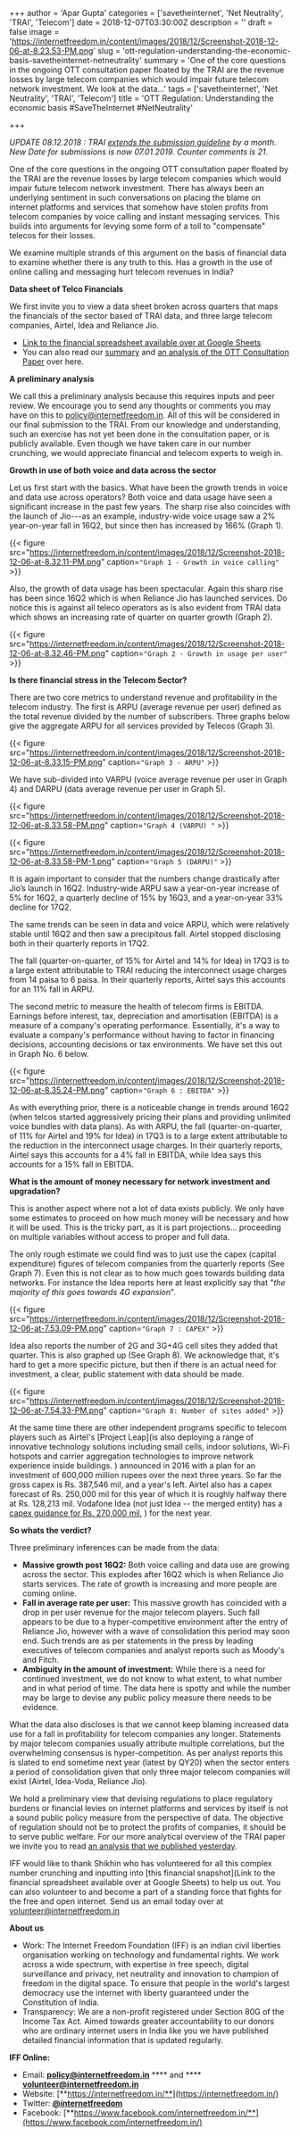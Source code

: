 +++
author = 'Apar Gupta'
categories = ['savetheinternet', 'Net Neutrality', 'TRAI', 'Telecom']
date = 2018-12-07T03:30:00Z
description = ''
draft = false
image = 'https://internetfreedom.in/content/images/2018/12/Screenshot-2018-12-06-at-8.23.53-PM.png'
slug = 'ott-regulation-understanding-the-economic-basis-savetheinternet-netneutrality'
summary = 'One of the core questions in the ongoing OTT consultation paper floated by the TRAI are the revenue losses by large telecom companies which would impair future telecom network investment. We look at the data...'
tags = ['savetheinternet', 'Net Neutrality', 'TRAI', 'Telecom']
title = 'OTT Regulation: Understanding the economic basis #SaveTheInternet #NetNeutrality'

+++


_UPDATE 08.12.2018 :   TRAI [extends the submission guideline](https://www.trai.gov.in/sites/default/files/PRNo11807122018_0.pdf) by a month. New Date for submissions is now 07.01.2019. Counter comments is 21._

One of the core questions in the ongoing OTT consultation paper floated by the TRAI are the revenue losses by large telecom companies which would impair future telecom network investment. There has always been an underlying sentiment in such conversations on placing the blame on internet platforms and services that somehow have stolen profits from telecom companies by voice calling and instant messaging services. This builds into arguments for levying some form of a toll to "compensate" telecos for their losses.

We examine multiple strands of this argument on the basis of financial data to examine whether there is any truth to this. Has a growth in the use of online calling and messaging hurt telecom revenues in India?

**Data sheet of Telco Financials**

We first invite you to view a data sheet broken across quarters that maps the financials of the sector based of TRAI data, and three large telecom companies, Airtel, Idea and Reliance Jio.

* [Link to the financial spreadsheet available over at Google Sheets](https://docs.google.com/spreadsheets/d/1fHJ3qFKP2VG4p_sHKaUTo8YGYoQgazxajXCrqSNvYC4/edit?usp=sharing)
* You can also read our [summary](https://internetfreedom.in/our-summary-of-the-ott-consultation-paper-savingtheinternet/) and [an analysis of the OTT Consultation Paper](https://internetfreedom.in/understanding-trais-most-recent-over-the-top-consultation-paper-savetheinternet-netneutrality/) over here.

**A preliminary analysis**

We call this a preliminary analysis because this requires inputs and peer review. We encourage you to send any thoughts or comments you may have on this to [policy@internetfreedom.in](mailto:policy@internetfreedom.in). All of this will be considered in our final submission to the TRAI. From our knowledge and understanding, such an exercise has not yet been done in the consultation paper, or is publicly available. Even though we have taken care in our number crunching, we would appreciate financial and telecom experts to weigh in.

**Growth in use of both voice and data across the sector**

Let us first start with the basics. What have been the growth trends in voice and data use across operators? Both voice and data usage have seen a significant increase in the past few years. The sharp rise also coincides with the launch of Jio---as an example, industry-wide voice usage saw a 2% year-on-year fall in 16Q2, but since then has increased by 166% (Graph 1).

{{< figure src="https://internetfreedom.in/content/images/2018/12/Screenshot-2018-12-06-at-8.32.11-PM.png" caption=`"Graph 1 - Growth in voice calling"` >}}

Also, the growth of data usage has been spectacular. Again this sharp rise has been since 16Q2 which is when Reliance Jio has launched services. Do notice this is against all teleco operators as is also evident from TRAI data which shows an increasing rate of quarter on quarter growth (Graph 2).

{{< figure src="https://internetfreedom.in/content/images/2018/12/Screenshot-2018-12-06-at-8.32.46-PM.png" caption=`"Graph 2 - Growth in usage per user"` >}}

**Is there financial stress in the Telecom Sector?**

There are two core metrics to understand revenue and profitability in the telecom industry. The first is ARPU (average revenue per user) defined as the total revenue divided by the number of subscribers. Three graphs below give the aggregate ARPU for all services provided by Telecos (Graph 3).

{{< figure src="https://internetfreedom.in/content/images/2018/12/Screenshot-2018-12-06-at-8.33.15-PM.png" caption=`"Graph 3 - ARPU"` >}}

We have sub-divided into VARPU (voice average revenue per user in Graph 4) and DARPU (data average revenue per user in Graph 5).

{{< figure src="https://internetfreedom.in/content/images/2018/12/Screenshot-2018-12-06-at-8.33.58-PM.png" caption=`"Graph 4 (VARPU) "` >}}

{{< figure src="https://internetfreedom.in/content/images/2018/12/Screenshot-2018-12-06-at-8.33.58-PM-1.png" caption=`"Graph 5 (DARPU)"` >}}

It is again important to consider that the numbers change drastically after Jio’s launch in 16Q2. Industry-wide ARPU saw a year-on-year increase of 5% for 16Q2, a quarterly decline of 15% by 16Q3, and a year-on-year 33% decline for 17Q2.

The same trends can be seen in data and voice ARPU, which were relatively stable until 16Q2 and then saw a precipitous fall. Airtel stopped disclosing both in their quarterly reports in 17Q2.

The fall (quarter-on-quarter, of 15% for Airtel and 14% for Idea) in 17Q3 is to a large extent attributable to TRAI reducing the interconnect usage charges from 14 paisa to 6 paisa. In their quarterly reports, Airtel says this accounts for an 11% fall in ARPU.

The second metric to measure the health of telecom firms is EBITDA. Earnings before interest, tax, depreciation and amortisation (EBITDA) is a measure of a company's operating performance. Essentially, it's a way to evaluate a company's performance without having to factor in financing decisions, accounting decisions or tax environments. We have set this out in Graph No. 6 below.

{{< figure src="https://internetfreedom.in/content/images/2018/12/Screenshot-2018-12-06-at-8.35.24-PM.png" caption=`"Graph 6 : EBITDA"` >}}

As with everything prior, there is a noticeable change in trends around 16Q2 (when telcos started aggressively pricing their plans and providing unlimited voice bundles with data plans). As with ARPU, the fall (quarter-on-quarter, of 11% for Airtel and 19% for Idea) in 17Q3 is to a large extent attributable to the reduction in the interconnect usage charges. In their quarterly reports, Airtel says this accounts for a 4% fall in EBITDA, while Idea says this accounts for a 15% fall in EBITDA.

**What is the amount of money necessary for network investment and upgradation?**

This is another aspect where not a lot of data exists publicly. We only have some estimates to proceed on how much money will be necessary and how it will be used.  This is the tricky part, as it is part projections... proceeding on multiple variables without access to proper and full data.

The only rough estimate we could find was to just use the capex (capital expenditure) figures of telecom companies from the quarterly reports (See Graph 7). Even this is not clear as to how much goes towards building data networks. For instance the Idea reports here at least explicitly say that "_the majority of this goes towards 4G expansion_".

{{< figure src="https://internetfreedom.in/content/images/2018/12/Screenshot-2018-12-06-at-7.53.09-PM.png" caption=`"Graph 7 : CAPEX"` >}}

Idea also reports the number of 2G and 3G+4G cell sites they added that quarter. This is also graphed up (See Graph 8). We acknowledge that, it's hard to get a more specific picture, but then if there is an actual need for investment, a clear, public statement with data should be made.

{{< figure src="https://internetfreedom.in/content/images/2018/12/Screenshot-2018-12-06-at-7.54.33-PM.png" caption=`"Graph 8: Number of sites added"` >}}

At the same time there are other independent programs specific to telecom players such as Airtel's [Project Leap](is also deploying a range of innovative technology solutions including small cells, indoor solutions, Wi-Fi hotspots and carrier aggregation technologies to improve network experience inside buildings. ) announced in 2016 with a plan for an investment of 600,000 million rupees over the next three years. So far the gross capex is Rs. 387,546 mil, and a year's left. Airtel also has a capex forecast of Rs. 250,000 mil for this year of which it is roughly halfway there at Rs. 128,213 mil. Vodafone Idea (not just Idea -- the merged entity) has a [capex guidance for Rs. 270,000 mil](https://www.livemint.com/Industry/2We3x084sh5ER83bYbxp7I/Airtel-to-invest-Rs25000-crore-in-201718-to-boost-4G-netwo.html), ) for the next year.

**So whats the verdict?**

Three preliminary inferences can be made from the data:

* **Massive growth post 16Q2:** Both voice calling and data use are growing across the sector. This explodes after 16Q2 which is when Reliance Jio starts services. The rate of growth is increasing and more people are coming online.
* **Fall in average rate per user:** This massive growth has coincided with a drop in per user revenue for the major telecom players. Such fall appears to be due to a hyper-competitive environment after the entry of Reliance Jio, however with a wave of consolidation this period may soon end. Such trends are as per statements in the press by leading executives of telecom companies and analyst reports such as Moody's and Fitch.
* **Ambiguity in the amount of investment:** While there is a need for continued investment, we do not know to what extent, to what number and in what period of time. The data here is spotty and while the number may be large to devise any public policy measure there needs to be evidence.

What the data also discloses is that we cannot keep blaming increased data use for a fall in profitability for telecom companies any longer. Statements by major telecom companies usually attribute multiple correlations, but the overwhelming consensus is hyper-competition. As per analyst reports this is slated to end sometime next year (latest by QY20) when the sector enters a period of consolidation given that only three major telecom companies will exist (Airtel, Idea-Voda, Reliance Jio).

We hold a preliminary view that devising regulations to place regulatory burdens or financial levies on internet platforms and services by itself is not a sound public policy measure from the perspective of data. The objective of regulation should not be to protect the profits of companies, it should be to serve public welfare. For our more analytical overview of the TRAI paper we invite you to read [an analysis that we published yesterday](https://internetfreedom.in/understanding-trais-most-recent-over-the-top-consultation-paper-savetheinternet-netneutrality/).

IFF would like to thank Shikhin who has volunteered for all this complex number crunching and inputting into [this financial snapshot](Link to the financial spreadsheet available over at Google Sheets) to help us out. You can also volunteer to and become a part of a standing force that fights for the free and open internet. Send us an email today over at volunteer@internetfreedom.in

**About us**

* Work: The Internet Freedom Foundation (IFF) is an indian civil liberties organisation working on technology and fundamental rights. We work across a wide spectrum, with expertise in free speech, digital surveillance and privacy, net neutrality and innovation to champion of freedom in the digital space. To ensure that people in the world's largest democracy use the internet with liberty guaranteed under the Constitution of India.
* Transparency: We are a non-profit registered under Section 80G of the Income Tax Act. Aimed towards greater accountability to our donors who are ordinary internet users in India like you we have published detailed financial information that is updated regularly.

**IFF Online:**

* Email: [**policy@internetfreedom.in**](mailto:policy@internetfreedom.in) **** and **** [**volunteer@internetfreedom.in**](mailto:volunteer@internetfreedom.in)
* Website: [**https://internetfreedom.in/**](https://internetfreedom.in/)
* Twitter: [**@internetfreedom**](http://www.twitter.com/internetfreedom)
* Facebook: [**https://www.facebook.com/internetfreedom.in/**](https://www.facebook.com/internetfreedom.in/)

